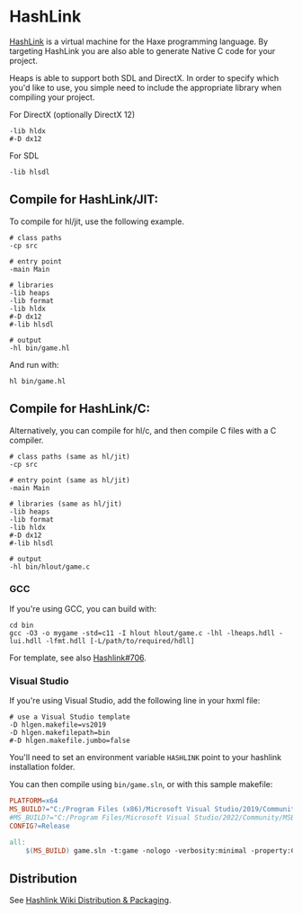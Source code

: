 # HashLink

[HashLink](https://hashlink.haxe.org/) is a virtual machine for the Haxe programming language.  By targeting HashLink you are also able to generate Native C code for your project.

Heaps is able to support both SDL and DirectX. In order to specify which you'd like to use, you simple need to include the appropriate library when compiling your project.

For DirectX (optionally DirectX 12)
```hxml
-lib hldx
#-D dx12
```

For SDL
```hxml
-lib hlsdl
```

## Compile for HashLink/JIT:

To compile for hl/jit, use the following example.

```hxml
# class paths
-cp src

# entry point
-main Main

# libraries
-lib heaps
-lib format
-lib hldx
#-D dx12
#-lib hlsdl

# output
-hl bin/game.hl
```

And run with:

```
hl bin/game.hl
```

## Compile for HashLink/C:

Alternatively, you can compile for hl/c, and then compile C files with a C compiler.

```hxml
# class paths (same as hl/jit)
-cp src

# entry point (same as hl/jit)
-main Main

# libraries (same as hl/jit)
-lib heaps
-lib format
-lib hldx
#-D dx12
#-lib hlsdl

# output
-hl bin/hlout/game.c
```

### GCC

If you're using GCC, you can build with:

```
cd bin
gcc -O3 -o mygame -std=c11 -I hlout hlout/game.c -lhl -lheaps.hdll -lui.hdll -lfmt.hdll [-L/path/to/required/hdll]
```

For template, see also [Hashlink#706](https://github.com/HaxeFoundation/hashlink/pull/706).

### Visual Studio

If you're using Visual Studio, add the following line in your hxml file:

```hxml
# use a Visual Studio template
-D hlgen.makefile=vs2019
-D hlgen.makefilepath=bin
#-D hlgen.makefile.jumbo=false
```

You'll need to set an environment variable `HASHLINK` point to your hashlink installation folder.

You can then compile using `bin/game.sln`, or with this sample makefile:

```makefile
PLATFORM=x64
MS_BUILD?="C:/Program Files (x86)/Microsoft Visual Studio/2019/Community/MSBuild/Current/Bin/MSBuild.exe"
#MS_BUILD?="C:/Program Files/Microsoft Visual Studio/2022/Community/MSBuild/Current/Bin/MSBuild.exe"
CONFIG?=Release

all:
	$(MS_BUILD) game.sln -t:game -nologo -verbosity:minimal -property:Configuration=$(CONFIG) -property:Platform=$(PLATFORM)
```

## Distribution

See [Hashlink Wiki Distribution & Packaging](https://github.com/HaxeFoundation/hashlink/wiki/Distribution-&--Packaging).
